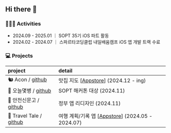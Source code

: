 ## Hi there 👋

### 🤹🏻‍♀️ Activities
- 2024.09 - 2025.01    ｜ SOPT 35기 iOS 파트 활동
- 2024.02 - 2024.07 ｜ 스파르타코딩클럽 내일배움캠프 iOS 앱 개발 트랙 수료

### 💻 Projects
| project | detail |
|:--------|:---------|
| 🐿️ Acon / [github](https://github.com/TeamACON/ACON-iOS) | 맛집 지도 [[Appstore](https://apps.apple.com/kr/app/acon/id6740120473)] (2024.12 - ing) |
| 🍺 오늘몇병 / [github](https://github.com/SOPT-all/35-SOPKATHON-iOS-A3A3) | SOPT 해커톤 대상 (2024.11) |
| 📝 안전신문고 / [github](https://github.com/SOPT-all/35-COLLABORATION-iOS-SafetyReport) | 정부 앱 리디자인 (2024.11) |
| 🚞 Travel Tale / [github](https://github.com/TEAM-OMG-iOS/TravelTale) | 여행 계획/기록 앱 [[Appstore](https://apps.apple.com/kr/app/travel-tale-%ED%8A%B8%EB%9E%98%EB%B8%94-%ED%85%8C%EC%9D%BC/id6505096183)] (2024.05 - 2024.07) |

<!--
**yurim830/yurim830** is a ✨ _special_ ✨ repository because its `README.md` (this file) appears on your GitHub profile.

Here are some ideas to get you started:

- 🔭 I’m currently working on ...
- 🌱 I’m currently learning ...
- 👯 I’m looking to collaborate on ...
- 🤔 I’m looking for help with ...
- 💬 Ask me about ...
- 📫 How to reach me: ...
- 😄 Pronouns: ...
- ⚡ Fun fact: ...
-->
